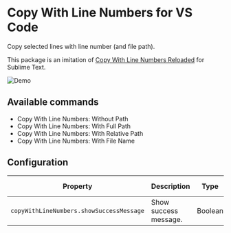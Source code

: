 # Copy With Line Numbers for VS Code

Copy selected lines with line number (and file path).

This package is an imitation of [Copy With Line Numbers Reloaded](https://packagecontrol.io/packages/CopyWithLineNumbersReloaded) for Sublime Text.

![Demo](images/demo.gif)

## Available commands

* Copy With Line Numbers: Without Path
* Copy With Line Numbers: With Full Path
* Copy With Line Numbers: With Relative Path
* Copy With Line Numbers: With File Name

## Configuration

|Property|Description|Type|Default value|
|---|---|---|---|
|`copyWithLineNumbers.showSuccessMessage`|Show success message.|Boolean|`true`|
